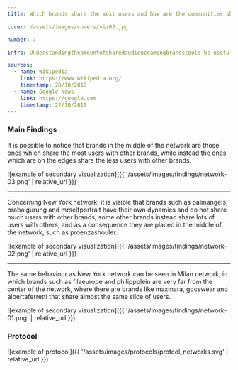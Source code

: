 ```yaml
---
title: Which brands share the most users and how are the communities shaped?

cover: /assets/images/covers/viz03.jpg

number: 7

intro: Understandingtheamountofsharedaudienceamongbrandscould be useful for strategic brand collaborations, which are very likely to happen among brands which share goals, business direction but also the target market. This analysis shows which brands have the most users in common, using dynamic networks in order to visualize the shared social users throughout the entire fashion weeks.

sources:
  - name: Wikipedia
    link: https://www.wikipedia.org/
    timestamp: 28/10/2019
  - name: Google News
    link: https://google.com
    timestamp: 22/10/2019
---
```


### Main Findings
It is possible to notice that brands in the middle of the network are those ones which share the most users with other brands, while instead the ones which are on the edges share the less users with other brands.

![example of secondary visualization]({{ '/assets/images/findings/network-03.png' | relative_url }})

***

Concerning New York network, it is visible that brands such as palmangels, prabalgurung and mrselfportrait have their own dynamics and do not share much users with other brands, some other brands instead share lots of users with others, and as a consequence they are placed in the middle of the network, such as proenzashouler.

![example of secondary visualization]({{ '/assets/images/findings/network-02.png' | relative_url }})

***

The same behaviour as New York network can be seen in Milan network, in which brands such as filaeurope and philippplein are very far from the center of the network, where there are brands like maxmara, gdcswear and albertaferretti that share almost the same slice of users.

![example of secondary visualization]({{ '/assets/images/findings/network-01.png' | relative_url }})

### Protocol

![example of protocol]({{ '/assets/images/protocols/protcol_networks.svg' | relative_url }})
